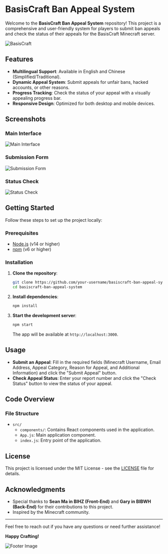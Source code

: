 # BasisCraft Ban Appeal System

Welcome to the **BasisCraft Ban Appeal System** repository! This project is a comprehensive and user-friendly system for players to submit ban appeals and check the status of their appeals for the BasisCraft Minecraft server.

![BasisCraft](https://via.placeholder.com/800x200.png?text=BasisCraft+Ban+Appeal+System)

## Features

- **Multilingual Support**: Available in English and Chinese (Simplified/Traditional).
- **Dynamic Appeal System**: Submit appeals for unfair bans, hacked accounts, or other reasons.
- **Progress Tracking**: Check the status of your appeal with a visually appealing progress bar.
- **Responsive Design**: Optimized for both desktop and mobile devices.

## Screenshots

### Main Interface
![Main Interface](https://via.placeholder.com/800x400.png?text=Main+Interface)

### Submission Form
![Submission Form](https://via.placeholder.com/800x400.png?text=Submission+Form)

### Status Check
![Status Check](https://via.placeholder.com/800x400.png?text=Status+Check)

## Getting Started

Follow these steps to set up the project locally:

### Prerequisites

- [Node.js](https://nodejs.org/) (v14 or higher)
- [npm](https://www.npmjs.com/) (v6 or higher)

### Installation

1. **Clone the repository**:
    ```sh
    git clone https://github.com/your-username/basiscraft-ban-appeal-system.git
    cd basiscraft-ban-appeal-system
    ```

2. **Install dependencies**:
    ```sh
    npm install
    ```

3. **Start the development server**:
    ```sh
    npm start
    ```

    The app will be available at `http://localhost:3000`.

## Usage

- **Submit an Appeal**: Fill in the required fields (Minecraft Username, Email Address, Appeal Category, Reason for Appeal, and Additional Information) and click the "Submit Appeal" button.
- **Check Appeal Status**: Enter your report number and click the "Check Status" button to view the status of your appeal.

## Code Overview

### File Structure

- `src/`
  - `components/`: Contains React components used in the application.
  - `App.js`: Main application component.
  - `index.js`: Entry point of the application.

## License

This project is licensed under the MIT License - see the [LICENSE](LICENSE) file for details.

## Acknowledgments

- Special thanks to **Sean Ma in BIHZ (Front-End)** and **Gary in BIBWH (Back-End)** for their contributions to this project.
- Inspired by the Minecraft community.

---

Feel free to reach out if you have any questions or need further assistance!

**Happy Crafting!**

![Footer Image](https://via.placeholder.com/800x100.png?text=BasisCraft)
